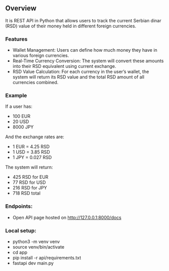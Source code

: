 ## Overview
It is REST API in Python that allows users to track the current Serbian dinar (RSD) value of their money held in different
foreign currencies.

### Features
- Wallet Management: Users can define how much money they have in various foreign currencies.
- Real-Time Currency Conversion: The system will convert these amounts into their RSD equivalent using current exchange.
- RSD Value Calculation: For each currency in the user’s wallet, the system will return its RSD value and the total RSD amount of all
currencies combined.

### Example
If a user has:
- 100 EUR
- 20 USD
- 8000 JPY

And the exchange rates are:
- 1 EUR = 4.25 RSD
- 1 USD = 3.85 RSD
- 1 JPY = 0.027 RSD

The system will return:
- 425 RSD for EUR
- 77 RSD for USD
- 216 RSD for JPY
- 718 RSD total

### Endpoints:
- Open API page hosted on http://127.0.0.1:8000/docs

### Local setup:
- python3 -m venv venv
- source venv/bin/activate
- cd app
- pip install -r api/requirements.txt
- fastapi dev main.py